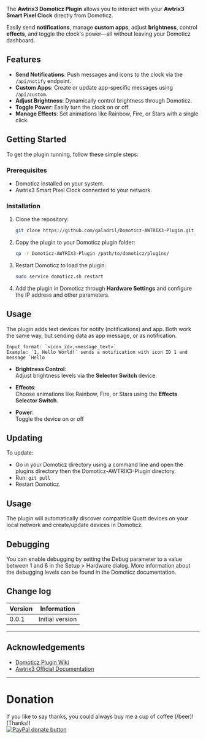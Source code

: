 

The **Awtrix3 Domoticz Plugin** allows you to interact with your **Awtrix3 Smart Pixel Clock** directly from Domoticz.  

Easily send **notifications**, manage **custom apps**, adjust **brightness**, control **effects**, and toggle the clock's power—all without leaving your Domoticz dashboard.


## Features

-   **Send Notifications**: Push messages and icons to the clock via the `/api/notify` endpoint.
-   **Custom Apps**: Create or update app-specific messages using `/api/custom`.
-   **Adjust Brightness**: Dynamically control brightness through Domoticz.
-   **Toggle Power**: Easily turn the clock on or off.
-   **Manage Effects**: Set animations like Rainbow, Fire, or Stars with a single click.


## Getting Started

To get the plugin running, follow these simple steps:

### Prerequisites

-   Domoticz installed on your system.
-   Awtrix3 Smart Pixel Clock connected to your network.

### Installation

1.  Clone the repository:
    
    ```sh
    git clone https://github.com/galadril/Domoticz-AWTRIX3-Plugin.git
    
    ```
    
2.  Copy the plugin to your Domoticz plugin folder:
    
    ```sh
    cp -r Domoticz-AWTRIX3-Plugin /path/to/domoticz/plugins/
    
    ```
    
3.  Restart Domoticz to load the plugin:
    
    ```sh
    sudo service domoticz.sh restart
    
    ```
    
4.  Add the plugin in Domoticz through **Hardware Settings** and configure the IP address and other parameters.


## Usage

The plugin adds text devices for notify (notifications) and app. Both work the same way, but sending data as app message, or as notification.

    Input format: `<icon_id>,<message_text>`  
    Example: `1, Hello World!` sends a notification with icon ID 1 and message `Hello 
       
-   **Brightness Control**:  
    Adjust brightness levels via the **Selector Switch** device.
    
-   **Effects**:  
    Choose animations like Rainbow, Fire, or Stars using the **Effects Selector Switch**.
    
-   **Power**:  
    Toggle the device on or off


## Updating

To update:
* Go in your Domoticz directory using a command line and open the plugins directory then the Domoticz-AWTRIX3-Plugin directory.
* Run: ```git pull```
* Restart Domoticz.


## Usage

The plugin will automatically discover compatible Quatt devices on your local network and create/update devices in Domoticz. 


## Debugging

You can enable debugging by setting the Debug parameter to a value between 1 and 6 in the Setup > Hardware dialog. More information about the debugging levels can be found in the Domoticz documentation.


## Change log

| Version | Information |
| ----- | ---------- |
| 0.0.1 | Initial version |

----------

## Acknowledgements

-   [Domoticz Plugin Wiki](https://www.domoticz.com/wiki/Plugins)
-   [Awtrix3 Official Documentation](https://awtrixdocs.blueforcer.de)

----------

# Donation

If you like to say thanks, you could always buy me a cup of coffee (/beer)!   
(Thanks!)  
[![PayPal donate button](https://img.shields.io/badge/paypal-donate-yellow.svg)](https://www.paypal.me/markheinis)
    

